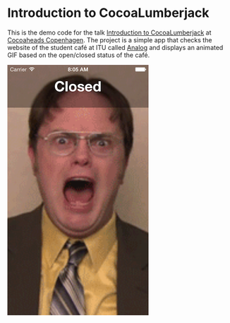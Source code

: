 # Introduction to CocoaLumberjack

This is the demo code for the talk [Introduction to CocoaLumberjack](http://www.slideshare.net/ksmandersen/cocoa-lumberjack) at [Cocoaheads Copenhagen](http://www.meetup.com/CopenhagenCocoa/events/159203382/). The project is a simple app that checks the website of the student café at ITU called [Analog](http://cafeanalog.dk) and displays an animated GIF based on the open/closed status of the café.

![](screenshot.png)
